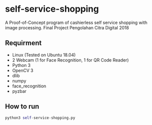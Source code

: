 # self-service-shopping

A Proof-of-Concept program of cashierless self service shopping with image processing.
Final Project Pengolahan Citra Digital 2018

## Requirment

- Linux (Tested on Ubuntu 18.04)
- 2 Webcam (1 for Face Recognition, 1 for QR Code Reader)
- Python 3
- OpenCV 3
- dlib
- numpy
- face_recognition
- pyzbar

## How to run

```python
python3 self-service-shopping.py
```